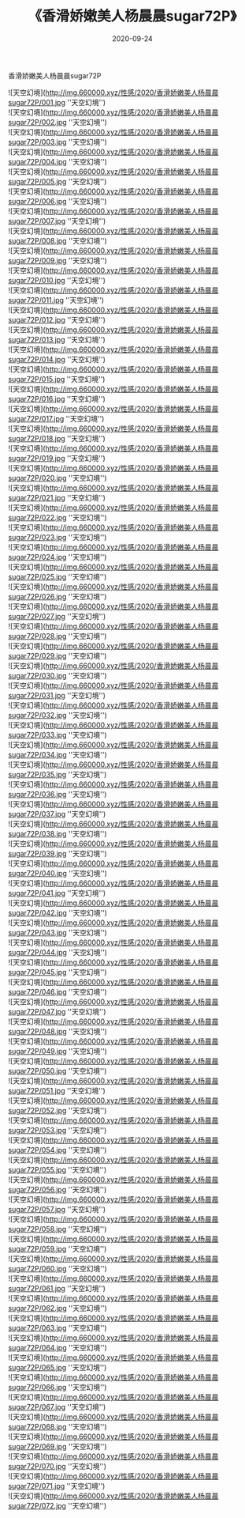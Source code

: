 ﻿---
layout: post
title:  《香滑娇嫩美人杨晨晨sugar72P》
date:   2020-09-24
img: http://img.660000.xyz/性感/2020/香滑娇嫩美人杨晨晨sugar72P/000.jpg
categories: [美女, 性感, 泳衣]
---

香滑娇嫩美人杨晨晨sugar72P



![天空幻境](http://img.660000.xyz/性感/2020/香滑娇嫩美人杨晨晨sugar72P/001.jpg ''天空幻境'') <br>
![天空幻境](http://img.660000.xyz/性感/2020/香滑娇嫩美人杨晨晨sugar72P/002.jpg ''天空幻境'') <br>
![天空幻境](http://img.660000.xyz/性感/2020/香滑娇嫩美人杨晨晨sugar72P/003.jpg ''天空幻境'') <br>
![天空幻境](http://img.660000.xyz/性感/2020/香滑娇嫩美人杨晨晨sugar72P/004.jpg ''天空幻境'') <br>
![天空幻境](http://img.660000.xyz/性感/2020/香滑娇嫩美人杨晨晨sugar72P/005.jpg ''天空幻境'') <br>
![天空幻境](http://img.660000.xyz/性感/2020/香滑娇嫩美人杨晨晨sugar72P/006.jpg ''天空幻境'') <br>
![天空幻境](http://img.660000.xyz/性感/2020/香滑娇嫩美人杨晨晨sugar72P/007.jpg ''天空幻境'') <br>
![天空幻境](http://img.660000.xyz/性感/2020/香滑娇嫩美人杨晨晨sugar72P/008.jpg ''天空幻境'') <br>
![天空幻境](http://img.660000.xyz/性感/2020/香滑娇嫩美人杨晨晨sugar72P/009.jpg ''天空幻境'') <br>
![天空幻境](http://img.660000.xyz/性感/2020/香滑娇嫩美人杨晨晨sugar72P/010.jpg ''天空幻境'') <br>
![天空幻境](http://img.660000.xyz/性感/2020/香滑娇嫩美人杨晨晨sugar72P/011.jpg ''天空幻境'') <br>
![天空幻境](http://img.660000.xyz/性感/2020/香滑娇嫩美人杨晨晨sugar72P/012.jpg ''天空幻境'') <br>
![天空幻境](http://img.660000.xyz/性感/2020/香滑娇嫩美人杨晨晨sugar72P/013.jpg ''天空幻境'') <br>
![天空幻境](http://img.660000.xyz/性感/2020/香滑娇嫩美人杨晨晨sugar72P/014.jpg ''天空幻境'') <br>
![天空幻境](http://img.660000.xyz/性感/2020/香滑娇嫩美人杨晨晨sugar72P/015.jpg ''天空幻境'') <br>
![天空幻境](http://img.660000.xyz/性感/2020/香滑娇嫩美人杨晨晨sugar72P/016.jpg ''天空幻境'') <br>
![天空幻境](http://img.660000.xyz/性感/2020/香滑娇嫩美人杨晨晨sugar72P/017.jpg ''天空幻境'') <br>
![天空幻境](http://img.660000.xyz/性感/2020/香滑娇嫩美人杨晨晨sugar72P/018.jpg ''天空幻境'') <br>
![天空幻境](http://img.660000.xyz/性感/2020/香滑娇嫩美人杨晨晨sugar72P/019.jpg ''天空幻境'') <br>
![天空幻境](http://img.660000.xyz/性感/2020/香滑娇嫩美人杨晨晨sugar72P/020.jpg ''天空幻境'') <br>
![天空幻境](http://img.660000.xyz/性感/2020/香滑娇嫩美人杨晨晨sugar72P/021.jpg ''天空幻境'') <br>
![天空幻境](http://img.660000.xyz/性感/2020/香滑娇嫩美人杨晨晨sugar72P/022.jpg ''天空幻境'') <br>
![天空幻境](http://img.660000.xyz/性感/2020/香滑娇嫩美人杨晨晨sugar72P/023.jpg ''天空幻境'') <br>
![天空幻境](http://img.660000.xyz/性感/2020/香滑娇嫩美人杨晨晨sugar72P/024.jpg ''天空幻境'') <br>
![天空幻境](http://img.660000.xyz/性感/2020/香滑娇嫩美人杨晨晨sugar72P/025.jpg ''天空幻境'') <br>
![天空幻境](http://img.660000.xyz/性感/2020/香滑娇嫩美人杨晨晨sugar72P/026.jpg ''天空幻境'') <br>
![天空幻境](http://img.660000.xyz/性感/2020/香滑娇嫩美人杨晨晨sugar72P/027.jpg ''天空幻境'') <br>
![天空幻境](http://img.660000.xyz/性感/2020/香滑娇嫩美人杨晨晨sugar72P/028.jpg ''天空幻境'') <br>
![天空幻境](http://img.660000.xyz/性感/2020/香滑娇嫩美人杨晨晨sugar72P/029.jpg ''天空幻境'') <br>
![天空幻境](http://img.660000.xyz/性感/2020/香滑娇嫩美人杨晨晨sugar72P/030.jpg ''天空幻境'') <br>
![天空幻境](http://img.660000.xyz/性感/2020/香滑娇嫩美人杨晨晨sugar72P/031.jpg ''天空幻境'') <br>
![天空幻境](http://img.660000.xyz/性感/2020/香滑娇嫩美人杨晨晨sugar72P/032.jpg ''天空幻境'') <br>
![天空幻境](http://img.660000.xyz/性感/2020/香滑娇嫩美人杨晨晨sugar72P/033.jpg ''天空幻境'') <br>
![天空幻境](http://img.660000.xyz/性感/2020/香滑娇嫩美人杨晨晨sugar72P/034.jpg ''天空幻境'') <br>
![天空幻境](http://img.660000.xyz/性感/2020/香滑娇嫩美人杨晨晨sugar72P/035.jpg ''天空幻境'') <br>
![天空幻境](http://img.660000.xyz/性感/2020/香滑娇嫩美人杨晨晨sugar72P/036.jpg ''天空幻境'') <br>
![天空幻境](http://img.660000.xyz/性感/2020/香滑娇嫩美人杨晨晨sugar72P/037.jpg ''天空幻境'') <br>
![天空幻境](http://img.660000.xyz/性感/2020/香滑娇嫩美人杨晨晨sugar72P/038.jpg ''天空幻境'') <br>
![天空幻境](http://img.660000.xyz/性感/2020/香滑娇嫩美人杨晨晨sugar72P/039.jpg ''天空幻境'') <br>
![天空幻境](http://img.660000.xyz/性感/2020/香滑娇嫩美人杨晨晨sugar72P/040.jpg ''天空幻境'') <br>
![天空幻境](http://img.660000.xyz/性感/2020/香滑娇嫩美人杨晨晨sugar72P/041.jpg ''天空幻境'') <br>
![天空幻境](http://img.660000.xyz/性感/2020/香滑娇嫩美人杨晨晨sugar72P/042.jpg ''天空幻境'') <br>
![天空幻境](http://img.660000.xyz/性感/2020/香滑娇嫩美人杨晨晨sugar72P/043.jpg ''天空幻境'') <br>
![天空幻境](http://img.660000.xyz/性感/2020/香滑娇嫩美人杨晨晨sugar72P/044.jpg ''天空幻境'') <br>
![天空幻境](http://img.660000.xyz/性感/2020/香滑娇嫩美人杨晨晨sugar72P/045.jpg ''天空幻境'') <br>
![天空幻境](http://img.660000.xyz/性感/2020/香滑娇嫩美人杨晨晨sugar72P/046.jpg ''天空幻境'') <br>
![天空幻境](http://img.660000.xyz/性感/2020/香滑娇嫩美人杨晨晨sugar72P/047.jpg ''天空幻境'') <br>
![天空幻境](http://img.660000.xyz/性感/2020/香滑娇嫩美人杨晨晨sugar72P/048.jpg ''天空幻境'') <br>
![天空幻境](http://img.660000.xyz/性感/2020/香滑娇嫩美人杨晨晨sugar72P/049.jpg ''天空幻境'') <br>
![天空幻境](http://img.660000.xyz/性感/2020/香滑娇嫩美人杨晨晨sugar72P/050.jpg ''天空幻境'') <br>
![天空幻境](http://img.660000.xyz/性感/2020/香滑娇嫩美人杨晨晨sugar72P/051.jpg ''天空幻境'') <br>
![天空幻境](http://img.660000.xyz/性感/2020/香滑娇嫩美人杨晨晨sugar72P/052.jpg ''天空幻境'') <br>
![天空幻境](http://img.660000.xyz/性感/2020/香滑娇嫩美人杨晨晨sugar72P/053.jpg ''天空幻境'') <br>
![天空幻境](http://img.660000.xyz/性感/2020/香滑娇嫩美人杨晨晨sugar72P/054.jpg ''天空幻境'') <br>
![天空幻境](http://img.660000.xyz/性感/2020/香滑娇嫩美人杨晨晨sugar72P/055.jpg ''天空幻境'') <br>
![天空幻境](http://img.660000.xyz/性感/2020/香滑娇嫩美人杨晨晨sugar72P/056.jpg ''天空幻境'') <br>
![天空幻境](http://img.660000.xyz/性感/2020/香滑娇嫩美人杨晨晨sugar72P/057.jpg ''天空幻境'') <br>
![天空幻境](http://img.660000.xyz/性感/2020/香滑娇嫩美人杨晨晨sugar72P/058.jpg ''天空幻境'') <br>
![天空幻境](http://img.660000.xyz/性感/2020/香滑娇嫩美人杨晨晨sugar72P/059.jpg ''天空幻境'') <br>
![天空幻境](http://img.660000.xyz/性感/2020/香滑娇嫩美人杨晨晨sugar72P/060.jpg ''天空幻境'') <br>
![天空幻境](http://img.660000.xyz/性感/2020/香滑娇嫩美人杨晨晨sugar72P/061.jpg ''天空幻境'') <br>
![天空幻境](http://img.660000.xyz/性感/2020/香滑娇嫩美人杨晨晨sugar72P/062.jpg ''天空幻境'') <br>
![天空幻境](http://img.660000.xyz/性感/2020/香滑娇嫩美人杨晨晨sugar72P/063.jpg ''天空幻境'') <br>
![天空幻境](http://img.660000.xyz/性感/2020/香滑娇嫩美人杨晨晨sugar72P/064.jpg ''天空幻境'') <br>
![天空幻境](http://img.660000.xyz/性感/2020/香滑娇嫩美人杨晨晨sugar72P/065.jpg ''天空幻境'') <br>
![天空幻境](http://img.660000.xyz/性感/2020/香滑娇嫩美人杨晨晨sugar72P/066.jpg ''天空幻境'') <br>
![天空幻境](http://img.660000.xyz/性感/2020/香滑娇嫩美人杨晨晨sugar72P/067.jpg ''天空幻境'') <br>
![天空幻境](http://img.660000.xyz/性感/2020/香滑娇嫩美人杨晨晨sugar72P/068.jpg ''天空幻境'') <br>
![天空幻境](http://img.660000.xyz/性感/2020/香滑娇嫩美人杨晨晨sugar72P/069.jpg ''天空幻境'') <br>
![天空幻境](http://img.660000.xyz/性感/2020/香滑娇嫩美人杨晨晨sugar72P/070.jpg ''天空幻境'') <br>
![天空幻境](http://img.660000.xyz/性感/2020/香滑娇嫩美人杨晨晨sugar72P/071.jpg ''天空幻境'') <br>
![天空幻境](http://img.660000.xyz/性感/2020/香滑娇嫩美人杨晨晨sugar72P/072.jpg ''天空幻境'') <br>